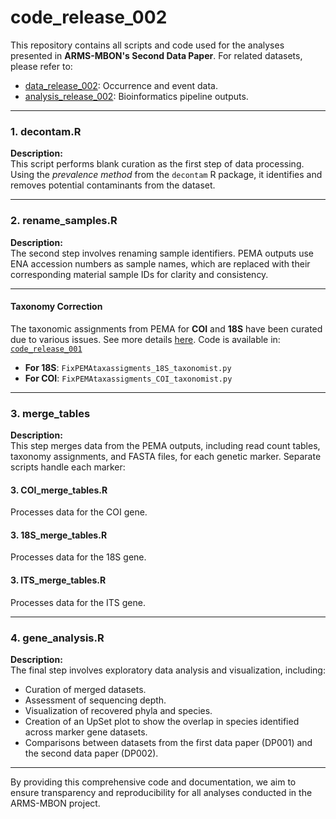 # code_release_002

This repository contains all scripts and code used for the analyses presented in **ARMS-MBON's Second Data Paper**. For related datasets, please refer to:  
- [data_release_002](https://github.com/arms-mbon/data_release_002): Occurrence and event data.  
- [analysis_release_002](https://github.com/arms-mbon/analysis_release_002): Bioinformatics pipeline outputs.

---

### 1. decontam.R

**Description:**  
This script performs blank curation as the first step of data processing. Using the *prevalence method* from the `decontam` R package, it identifies and removes potential contaminants from the dataset.

---

### 2. rename_samples.R

**Description:**  
The second step involves renaming sample identifiers. PEMA outputs use ENA accession numbers as sample names, which are replaced with their corresponding material sample IDs for clarity and consistency.

---
#### Taxonomy Correction

The taxonomic assignments from PEMA for **COI** and **18S** have been curated due to various issues. See more details [here](https://github.com/arms-mbon/analysis_release_002/tree/main/taxonomic_assignments). Code is available in:  
 [`code_release_001`](https://github.com/arms-mbon/code_release_001)

- **For 18S**: `FixPEMAtaxassigments_18S_taxonomist.py`
- **For COI**: `FixPEMAtaxassigments_COI_taxonomist.py`

---

### 3. merge_tables

**Description:**  
This step merges data from the PEMA outputs, including read count tables, taxonomy assignments, and FASTA files, for each genetic marker. Separate scripts handle each marker:  

#### 3. COI_merge_tables.R 
Processes data for the COI gene.

#### 3. 18S_merge_tables.R  
Processes data for the 18S gene.

#### 3. ITS_merge_tables.R  
Processes data for the ITS gene.

---

### 4. gene_analysis.R

**Description:**  
The final step involves exploratory data analysis and visualization, including:  

- Curation of merged datasets.  
- Assessment of sequencing depth.  
- Visualization of recovered phyla and species.  
- Creation of an UpSet plot to show the overlap in species identified across marker gene datasets.  
- Comparisons between datasets from the first data paper (DP001) and the second data paper (DP002).

---

By providing this comprehensive code and documentation, we aim to ensure transparency and reproducibility for all analyses conducted in the ARMS-MBON project.
